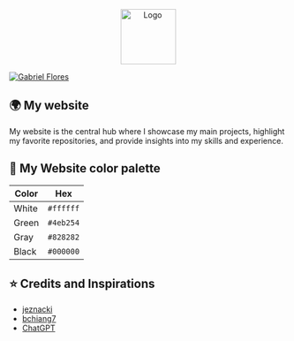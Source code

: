 <div align="center">
  <a href="https://www.gabriel-flores.dev/">
     <img alt="Logo" src="https://github.com/GabrielFlores8227/my-portfolio/blob/main/assets/images/icon/green-icon.png" width="100" />
  </a>
</div>

[![Gabriel Flores](https://raw.githubusercontent.com/GabrielFlores8227/my-portfolio/main/assets/images/banners/banner%201.png)](https://www.gabriel-flores.dev/)

## 🌍 My website

My website is the central hub where I showcase my main projects, highlight my favorite repositories, and provide insights into my skills and experience.

## 🎨 My Website color palette

| Color          | Hex                                                                |
| -------------- | ------------------------------------------------------------------ |
| White          | `#ffffff` |
| Green          | `#4eb254` |
| Gray           | `#828282` |
| Black          | `#000000` |

## ⭐ Credits and Inspirations

<ul>
   <li>
      <a target="_blank" href="https://github.com/jeznacki/">
        jeznacki
      </a>
  </li>
  <li>
      <a target="_blank" href="https://github.com/bchiang7">
        bchiang7
      </a>
  </li>
   <li>
      <a target="_blank" href="https://openai.com/blog/chatgpt">
        ChatGPT
      </a>
  </li>
</ul>
